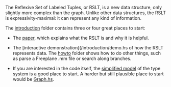 The Reflexive Set of Labeled Tuples, or RSLT, is a new data structure, only slightly more complex than the graph. Unlike other data structures, the RSLT is expressivity-maximal: it can represent any kind of information.

The [introduction](/introduction) folder contains three or four great places to start:

* The [paper](/introduction/the_rslt,_why_and_how/it.pdf), which explains what the RSLT is and why it is helpful.

* The [interactive demonstration](/introduction/demo.hs  of how the RSLT represents data. The [howto](/howto) folder shows how to do other things, such as parse a Freeplane .mm file or search along branches.

* If you are interested in the code itself, the [simplified model](/introduction/Minimal_Types.hs) of the type system is a good place to start. A harder but still plausible place to start would be [Graph.hs](/src/Dwt/Graph.hs).